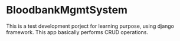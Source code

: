 # BloodbankMgmtSystem
This is a test development porject for learning purpose, using django framework. This app basically performs CRUD operations.
